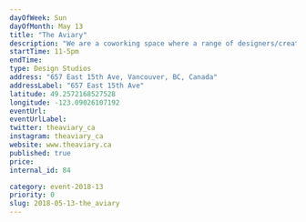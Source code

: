 ```yaml
---
dayOfWeek: Sun
dayOfMonth: May 13
title: "The Aviary"
description: "We are a coworking space where a range of designers/creatives share the studio together. We will have an installation/exhibit on display.<br> "
startTime: 11-5pm
endTime: 
type: Design Studios
address: "657 East 15th Ave, Vancouver, BC, Canada"
addressLabel: "657 East 15th Ave"
latitude: 49.2572168527528
longitude: -123.09026107192
eventUrl: 
eventUrlLabel: 
twitter: theaviary_ca
instagram: theaviary_ca
website: www.theaviary.ca
published: true
price: 
internal_id: 84

category: event-2018-13
priority: 0
slug: 2018-05-13-the_aviary
---
```

